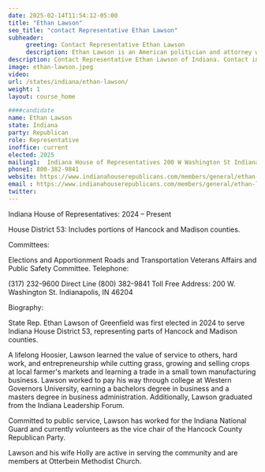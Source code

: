 ```yaml
---
date: 2025-02-14T11:54:12-05:00
title: "Ethan Lawson"
seo_title: "contact Representative Ethan Lawson"
subheader:
     greeting: Contact Representative Ethan Lawson
     description: Ethan Lawson is an American politician and attorney who serves as a member of the Indiana House of Representatives, representing the 53rd district. He assumed office on November 19, 2024, succeeding Bob Cherry.
description: Contact Representative Ethan Lawson of Indiana. Contact information for Ethan Lawson includes email address, phone number, and mailing address.
image: ethan-lawson.jpeg
video:
url: /states/indiana/ethan-lawson/
weight: 1
layout: course_home

####candidate
name: Ethan Lawson
state: Indiana
party: Republican
role: Representative
inoffice: current
elected: 2025
mailing1:  Indiana House of Representatives 200 W Washington St Indianapolis, IN 46204-2786
phone1: 800-382-9841
website: https://www.indianahouserepublicans.com/members/general/ethan-lawson/
email : https://www.indianahouserepublicans.com/members/general/ethan-lawson/
twitter: 
---
```

Indiana House of Representatives: 2024 – Present

House District 53: Includes portions of Hancock and Madison counties.

Committees:

Elections and Apportionment
Roads and Transportation
Veterans Affairs and Public Safety Committee.
Telephone:

(317) 232-9600 Direct Line
(800) 382-9841 Toll Free
Address: 200 W. Washington St. Indianapolis, IN 46204

Biography:

State Rep. Ethan Lawson of Greenfield was first elected in 2024 to serve Indiana House District 53, representing parts of Hancock and Madison counties.

A lifelong Hoosier, Lawson learned the value of service to others, hard work, and entrepreneurship while cutting grass, growing and selling crops at local farmer's markets and learning a trade in a small town manufacturing business. Lawson worked to pay his way through college at Western Governors University, earning a bachelors degree in business and a masters degree in business administration. Additionally, Lawson graduated from the Indiana Leadership Forum.
 
Committed to public service, Lawson has worked for the Indiana National Guard and currently volunteers as the vice chair of the Hancock County Republican Party.

Lawson and his wife Holly are active in serving the community and are members at Otterbein Methodist Church.
